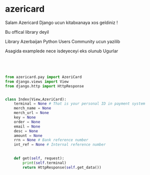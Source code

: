 # azericard

Salam Azericard Django ucun kitabxanaya xos geldiniz !

Bu offical library deyil 

Library Azerbaijan Python Users Community ucun yazilib

Asagida examplede nece isdeyeceyi eks olunub Ugurlar



```python




from azericard.pay import AzeriCard
from django.views import View
from django.http import HttpResponse


class Index(View,AzeriCard):
    terminal = None # That is your personal ID in payment system   
    merch_name = None
    merch_url = None
    key = None
    order = None
    email = None
    desc = None
    amount = None
    rrn = None # Bank reference number 
    int_ref = None # Internal reference number  
    
    
    def get(self, request):
        print(self.terminal)
        return HttpResponse(self.get_data())


````